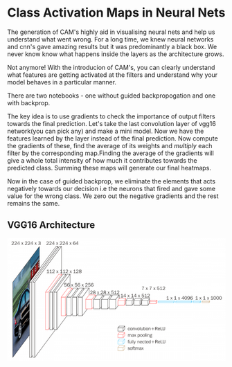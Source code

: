 # Class Activation Maps in Neural Nets

The generation of CAM's highly aid in visualising neural nets 
and help us understand what went wrong. For a long time, we
knew neural networks and cnn's gave amazing results but it
was predominantly a black box. We never know know what happens
inside the layers as the architecture grows.

Not anymore! With the introducion of CAM's, you can clearly
understand what features are getting activated at the filters
and understand why your model behaves in a particular manner.

There are two notebooks - one without guided backpropogation 
and one with backprop.

The key idea is to use gradients to check the importance of
output filters towards the final prediction. Let's take the
last convolution layer of vgg16 network(you can pick any) and
make a mini model. Now we have the features learned by the layer
instead of the final prediction. Now compute the gradients of
these, find the average of its weights and *multiply* each 
filter by the corresponding map.Finding the average of the
gradients will give a whole total intensity of how much it
contributes towards the predicted class. Summing these maps will generate 
our final heatmaps.

Now in the case of guided backprop, we eliminate the elements
that acts negatively towards our decision i.e the neurons that
fired and gave some value for the wrong class. We zero out the
negative gradients and the rest remains the same.

## VGG16 Architecture
![vgg](vgg16.png)
